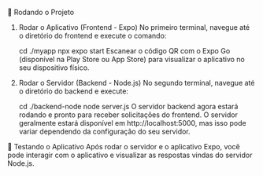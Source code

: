 🚀 Rodando o Projeto
1. Rodar o Aplicativo (Frontend - Expo)
No primeiro terminal, navegue até o diretório do frontend e execute o comando:

    cd ./myapp
    npx expo start
    Escanear o código QR com o Expo Go (disponível na Play Store ou App Store) para visualizar o aplicativo no seu dispositivo físico.

2. Rodar o Servidor (Backend - Node.js)
No segundo terminal, navegue até o diretório do backend e execute:

    cd ./backend-node
    node server.js
    O servidor backend agora estará rodando e pronto para receber solicitações do frontend. O servidor geralmente estará disponível em http://localhost:5000, mas isso pode variar         dependendo da configuração do seu servidor.

📱 Testando o Aplicativo
Após rodar o servidor e o aplicativo Expo, você pode interagir com o aplicativo e visualizar as respostas vindas do servidor Node.js.



